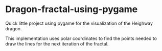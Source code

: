 # Dragon-fractal-using-pygame
Quick little project using pygame for the visualization of the Heighway dragon.

This implementation uses polar coordinates to find the points needed to draw the lines for the next iteration of the fractal.
